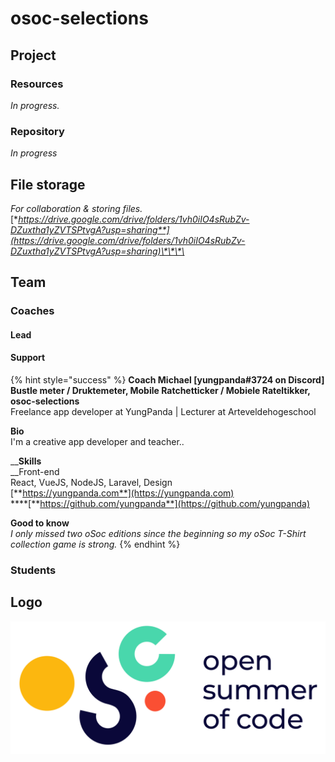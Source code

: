 # osoc-selections

## Project

### Resources

_In progress._

### Repository

_In progress_

## File storage

_For collaboration & storing files._  
[**https://drive.google.com/drive/folders/1vh0iIO4sRubZv-DZuxtha1yZVTSPtvgA?usp=sharing**](https://drive.google.com/drive/folders/1vh0iIO4sRubZv-DZuxtha1yZVTSPtvgA?usp=sharing)\*\*\*\*

## Team

### Coaches

#### Lead

#### Support

{% hint style="success" %}
**Coach Michael \[yungpanda\#3724 on Discord\]  
Bustle meter / Druktemeter, Mobile Ratchetticker / Mobiele Rateltikker, osoc-selections**  
Freelance app developer at YungPanda \| Lecturer at Arteveldehogeschool  
  
**Bio**  
I'm a creative app developer and teacher..  
  
__**Skills**  
__Front-end  
React, VueJS, NodeJS, Laravel, Design  
[**https://yungpanda.com**](https://yungpanda.com)  
****[**https://github.com/yungpanda**](https://github.com/yungpanda)  
  
**Good to know**  
_I only missed two oSoc editions since the beginning so my oSoc T-Shirt collection game is strong._
{% endhint %}

### Students

## Logo

![Logo osoc](../.gitbook/assets/osoc-logo%20%282%29.svg)

